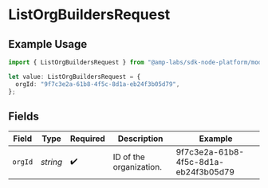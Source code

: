 # ListOrgBuildersRequest

## Example Usage

```typescript
import { ListOrgBuildersRequest } from "@amp-labs/sdk-node-platform/models/operations";

let value: ListOrgBuildersRequest = {
  orgId: "9f7c3e2a-61b8-4f5c-8d1a-eb24f3b05d79",
};
```

## Fields

| Field                                | Type                                 | Required                             | Description                          | Example                              |
| ------------------------------------ | ------------------------------------ | ------------------------------------ | ------------------------------------ | ------------------------------------ |
| `orgId`                              | *string*                             | :heavy_check_mark:                   | ID of the organization.              | 9f7c3e2a-61b8-4f5c-8d1a-eb24f3b05d79 |